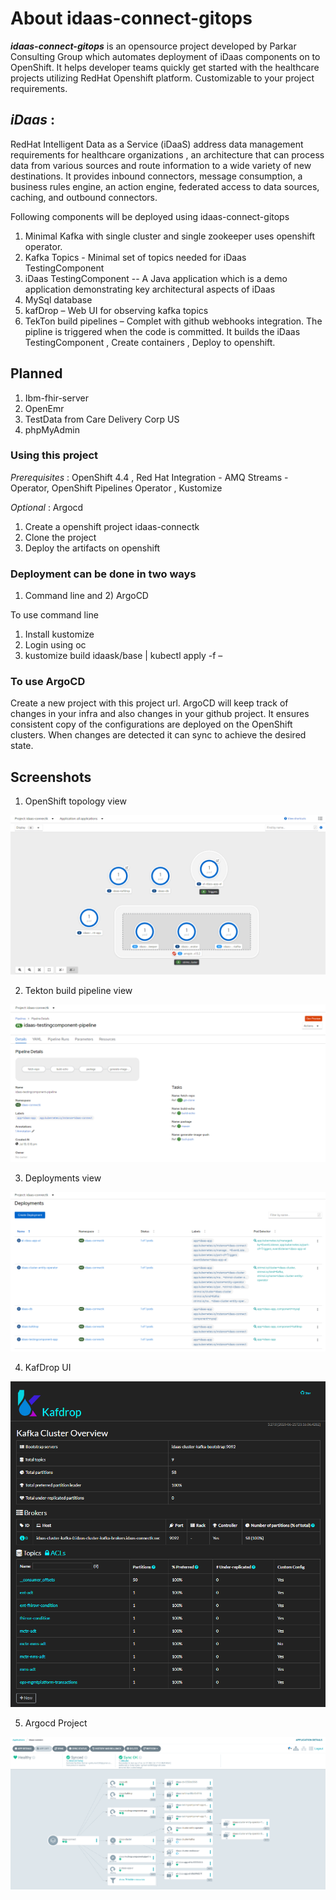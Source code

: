 # About idaas-connect-gitops 
_**idaas-connect-gitops**_  is an opensource project developed by Parkar Consulting Group which automates deployment of iDaas components on to OpenShift. It helps developer teams quickly get started with the healthcare projects utilizing RedHat Openshift platform. Customizable to your project requirements.

## _iDaas_ : 
RedHat Intelligent Data as a Service (iDaaS) address data management requirements for  healthcare organizations , an architecture that can process data from
various sources and route information to a wide variety of new destinations.  It provides inbound connectors, message consumption, a business rules engine, an action engine, federated access to data sources, caching, and outbound connectors.

Following components will be deployed using idaas-connect-gitops
1)	Minimal Kafka with single cluster and single zookeeper uses openshift operator.
2)	Kafka Topics -  Minimal set of topics needed for iDaas TestingComponent
3)	iDaas TestingComponent --  A Java application which is a demo  application demonstrating key architectural aspects of iDaas 
4)	MySql database 
5)	kafDrop – Web UI for observing kafka topics
6)	TekTon build pipelines – Complet with github webhooks integration. 
              The pipline is triggered when the code is committed. It builds the iDaas TestingComponent , Create containers , Deploy to openshift.

## Planned
1)	Ibm-fhir-server
2)	OpenEmr 
3)	TestData from Care Delivery Corp US
4)  phpMyAdmin

###  Using this project
*Prerequisites* : OpenShift 4.4 , Red Hat Integration - AMQ Streams - Operator, OpenShift Pipelines Operator , Kustomize

*Optional* : Argocd

1)	Create a openshift project idaas-connectk
2)	Clone the project
3)	Deploy the artifacts on openshift

### Deployment can be done in two ways
1)	Command line and 2) ArgoCD

To use command line 
1)	Install kustomize 
2)	Login using oc
4)	kustomize build  idaask/base  |   kubectl apply -f –

### To use ArgoCD
Create a new project with this project url.
ArgoCD will keep track of changes in your infra and also changes in your github project.
It ensures consistent copy of the configurations are deployed on the OpenShift clusters. When changes are detected it can sync to achieve the desired state. 

## Screenshots
1)	OpenShift topology view

![Openshift Topology view](screenshots/idaas-openshift-topology-view.png)

2) Tekton build pipeline view

![Tekton build pipeline view](screenshots/idaas-tekton-pipeline-view.png)

3) Deployments view

![Deployments view](screenshots/idaas-deployments-view.png)

4) KafDrop UI

![KafDrop UI](screenshots/idaas-kafdrop-view.png)

5) Argocd Project

![Argocd Project](screenshots/idaas-argocd-view.png)
